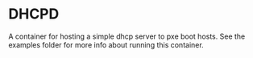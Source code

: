 # DHCPD

A container for hosting a simple dhcp server to pxe boot hosts.  See the examples folder for more info about running this container.
